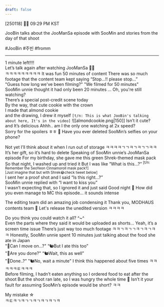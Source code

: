 ```yaml
---
draft: false
---
```

[250118] 🐣💭 09:29 PM KST

JooBin talks about the JooManSa episode with SooMin and stories from the day of that shoot

#JooBin #주빈 #fromm
___
1 minute left!!!!  
Let’s talk again after watching JooManSa 👀👀  
ㅋㅋㅋㅋㅋㅋㅋㅋㅋ
It was fun
50 minutes of content
There was so much footage that the content team kept saying
“Stop...!! please stop...”  
"Guess how long we've been filming?" 
"We filmed for 50 minutes"  
SooMin unnie thought it had only been 20 minutes
...
Oh, you're still watching?  
There’s a special post-credit scene today  
By the way, that cute cookie with the crown  
I made that almond cookie  
and the drawing, I drew it myself
`[t/n: This is what JooBin's talking about here, It's in the video]`
![[almondcookie.png|150]]
Isn’t it cute?  
and It’s delicious
Ahhh.. am I the only one watching at 2x speed?  
Sorry for the spoilers
ㅎㅎ
🫧 Have you ever deleted SooMin’s selfies on your phone?

Not yet
I’ll think about it when I run out of storage
ㅋㅋㅋㅋㄱㄱㅋㄱㅋㄱㄱㅋㅋ  
It’s her gift, so it’s hard to delete
Speaking of SooMin unnie’s JooManSa episode
For my birthday, she gave me this green Shrek-themed mask pack
So that night, I washed up and tried it
But I was like “What is this...?” 
<sup>[t/n: Remember the SeoYeon Cinnamoroll mask pack?]</sup>  
<sup>[Just imagine that but with Shrek😂check tweet below]</sup>  
I sent her a proof shot and I said “Is this right...?”  
SooMin unnie replied with “I want to kiss you”  
I wasn’t expecting that, so I ignored it 
and just said Good night
🫧 How did you even manage to MC this episode... it sounds intense

The editing team did an amazing job condensing it
Thank you, MODHAUS contents team
🫧 Let's release the unedited version ㅋㅋㅋㅋ

Do you think you could watch it all?
^~^  
Even the parts where they said it would be uploaded as shorts…
Yeah, it’s a screen time issue
There’s just way too much footage
ㅋㅋㄱㅋㄱㄱㅋㄱㅋㄱㅋㅋ
Honestly, SooMin unnie spent 10 minutes just talking about the food she ate in Japan  
"🐣Can I move on...?"
“🐿️But I ate this too”  
"🐣Are you done?"
“🐿️Wait, this as well”  
"🐣Done..?"
"🐿️No, wait a minute"
I think this happened about five times
ㅋㅋㅋㅋㅋㅌㅋㅋㅋ  
Before filming, I hadn’t eaten anything
so I ordered food to eat after the shoot
But the shoot ran late, so I was hungry the whole time
🫧 Isn’t it your fault for assuming SooMin’s episode would be short? ㅋㅋ

My mistake ☆  
ㅋㅌㅋㄱㅋㄱㄱㅋㄱㅋㄱㅋㄱㅋ